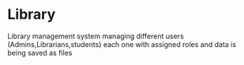 # Library
Library management system managing different users (Admins,Librarians,students) each one with assigned roles and data is being saved as files
